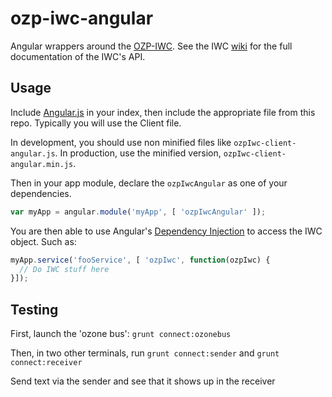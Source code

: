 ozp-iwc-angular
===============

Angular wrappers around the [OZP-IWC](https://github.com/ozone-development/ozp-iwc). See the IWC [wiki](https://github.com/ozone-development/ozp-iwc/wiki) for the full documentation of the IWC's API. 

## Usage
Include [Angular.js](https://angularjs.org/) in your index, then include the appropriate file from this repo. Typically you will use the Client file.

In development, you should use non minified files like `ozpIwc-client-angular.js`. In production, use the minified version, `ozpIwc-client-angular.min.js`.

Then in your app module, declare the `ozpIwcAngular` as one of your dependencies.

```javascript
var myApp = angular.module('myApp', [ 'ozpIwcAngular' ]);
```

You are then able to use Angular's [Dependency Injection](https://docs.angularjs.org/guide/di) to access the IWC object. Such as:

```javascript
myApp.service('fooService', [ 'ozpIwc', function(ozpIwc) {
  // Do IWC stuff here
}]);
```

## Testing

First, launch the 'ozone bus': ```grunt connect:ozonebus```

Then, in two other terminals, run ```grunt connect:sender``` and ```grunt connect:receiver```

Send text via the sender and see that it shows up in the receiver